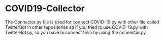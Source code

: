 # COVID19-Collector

The Connector.py file is used for connect COVID-19.py with other file called TwitterBot in other repositories 
so if you tried to use COVID-19.py with TwitterBot.py, so you have to connect thim by using the connector.py

